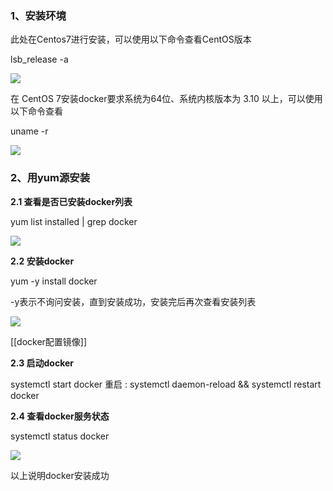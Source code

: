 ### 1、安装环境

此处在Centos7进行安装，可以使用以下命令查看CentOS版本

lsb_release -a

![](https://img2018.cnblogs.com/blog/761230/201909/761230-20190920092034990-377974794.png)

在 CentOS 7安装docker要求系统为64位、系统内核版本为 3.10 以上，可以使用以下命令查看

uname -r

![](https://img2018.cnblogs.com/blog/761230/201909/761230-20190920092306272-1825494524.png)

### 2、用yum源安装

**2.1 查看是否已安装docker列表**

yum list installed | grep docker

![](https://img2018.cnblogs.com/blog/761230/201909/761230-20190924101015120-484595522.png)

**2.2 安装docker**

yum -y install docker

-y表示不询问安装，直到安装成功，安装完后再次查看安装列表

![](https://img2018.cnblogs.com/blog/761230/201909/761230-20190924101635249-774913670.png)

[[docker配置镜像]]

**2.3 启动docker**

systemctl start docker
重启 : systemctl daemon-reload && systemctl restart docker

**2.4 查看docker服务状态**

systemctl status docker

![](https://img2018.cnblogs.com/blog/761230/201909/761230-20190924101735498-1013963263.png)

以上说明docker安装成功